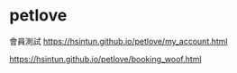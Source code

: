 # petlove
會員測試 https://hsintun.github.io/petlove/my_account.html


https://hsintun.github.io/petlove/booking_woof.html


